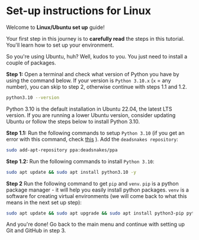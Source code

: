# Set-up instructions for Linux

Welcome to **Linux/Ubuntu set up** guide!

Your first step in this journey is to **carefully read** the steps in this tutorial. You'll learn how to set up your environment.

So you're using Ubuntu, huh? Well, kudos to you. You just need to install a couple of packages. 


**Step 1:** Open a terminal and check what version of Python you have by using the command below. If your version is `Python 3.10.x` (`x` = any number), you can skip to step 2, otherwise continue with steps 1.1 and 1.2.

```bash
python3.10 --version
```

Python 3.10 is the default installation in Ubuntu 22.04, the latest LTS version. If you are running a lower Ubuntu version, consider updating Ubuntu or follow the steps below to install Python 3.10.

**Step 1.1:** Run the following commands to setup `Python 3.10` (if you get an error with this command, check [this](troubleshooting.md#6-when-setting-up-python-310-i-get-an-error)
). Add the `deadsnakes repository`:

```bash
sudo add-apt-repository ppa:deadsnakes/ppa
```

**Step 1.2:** Run the following commands to install `Python 3.10`:

```bash
sudo apt update && sudo apt install python3.10 -y
```

**Step 2** Run the following command to get `pip` and `venv`. `pip` is a python package manager - it will help you easily install python packages. `venv` is a software for creating virtual environments (we will come back to what this means in the next set up step):

```bash
sudo apt update && sudo apt upgrade && sudo apt install python3-pip python3.10-venv -y
```

And you're done! Go back to the main menu and continue with setting up Git and GitHub in step 3.

